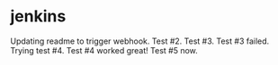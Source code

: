 # jenkins

Updating readme to trigger webhook.
Test #2.
Test #3.
Test #3 failed. Trying test #4.
Test #4 worked great!
Test #5 now.

